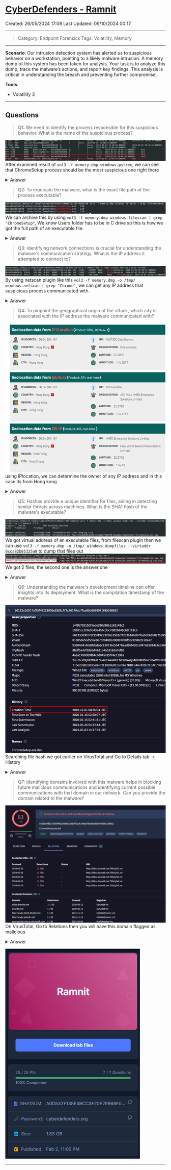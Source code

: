 # [CyberDefenders - Ramnit](https://cyberdefenders.org/blueteam-ctf-challenges/ramnit/)
Created: 26/05/2024 17:08
Last Updated: 09/10/2024 00:17
* * *
>Category: Endpoint Forensics
>Tags: Volatility, Memory
* * *
**Scenario**:
Our intrusion detection system has alerted us to suspicious behavior on a workstation, pointing to a likely malware intrusion. A memory dump of this system has been taken for analysis. Your task is to analyze this dump, trace the malware’s actions, and report key findings. This analysis is critical in understanding the breach and preventing further compromise.

**Tools**:
- Volatility 3
* * *
## Questions
> Q1: We need to identify the process responsible for this suspicious behavior. What is the name of the suspicious process?

![d1eff0c30bf2cce7a65b0e2294d1cdae.png](/resources/d1eff0c30bf2cce7a65b0e2294d1cdae.png)
After examined result of `vol3 -f memory.dmp windows.pstree`, we can see that ChromeSetup process should be the most suspicious one right there

<details>
  <summary>Answer</summary>
<pre><code>ChromeSetup.exe</code></pre>
</details>

> Q2: To eradicate the malware, what is the exact file path of the process executable?

![6cc1127e61ea25927051f93ed96b4c50.png](/resources/6cc1127e61ea25927051f93ed96b4c50.png)
We can archive this by using `vol3 -f memory.dmp windows.filescan | grep "ChromeSetup"`, We know Users folder has to be in C drive so this is how we got the full path of an executable file.

<details>
  <summary>Answer</summary>
<pre><code>C:\Users\alex\Downloads\ChromeSetup.exe</code></pre>
</details>

> Q3: Identifying network connections is crucial for understanding the malware's communication strategy. What is the IP address it attempted to connect to?

![cd466f2411f5cb09f7ffd1784091c6a0.png](/resources/cd466f2411f5cb09f7ffd1784091c6a0.png)
By using netscan plugin like this `vol3 -f memory.dmp -o /tmp/ windows.netscan | grep "Chrome"`, we can get any IP address that suspicious process communicated with.

<details>
  <summary>Answer</summary>
<pre><code>58.64.204.181</code></pre>
</details>

> Q4: To pinpoint the geographical origin of the attack, which city is associated with the IP address the malware communicated with?

![aa72e9e0df531f73d01396e499f4ab80.png](/resources/aa72e9e0df531f73d01396e499f4ab80.png)
using IPlocation, we can determine the owner of any IP address and in this case its from Hong kong

<details>
  <summary>Answer</summary>
<pre><code>Hong Kong</code></pre>
</details>

> Q5: Hashes provide a unique identifier for files, aiding in detecting similar threats across machines. What is the SHA1 hash of the malware's executable?

![2675dd2081a41971a001d0c66c8b9342.png](/resources/2675dd2081a41971a001d0c66c8b9342.png)
We got virtual address of an executable files, from filescan plugin then we can use `vol3 -f memory.dmp -o /tmp/ windows.dumpfiles --virtaddr 0xca82b85325a0` to dump that files out
![a0b44fb1b740a6b38bb4ae48926ae70f.png](/resources/a0b44fb1b740a6b38bb4ae48926ae70f.png)
We got 2 files, the second one is the answer one

<details>
  <summary>Answer</summary>
<pre><code>b9921cc2bfe3b43e457cdbc7d82b849c66f119cb</code></pre>
</details>

> Q6: Understanding the malware's development timeline can offer insights into its deployment. What is the compilation timestamp of the malware?

![7549cb9eb3592464e8b4086abb95af4d.png](/resources/7549cb9eb3592464e8b4086abb95af4d.png)
Searching file hash we got earlier on VirusTotal and Go to Details tab -> History 

<details>
  <summary>Answer</summary>
<pre><code>2019-12-01 08:36:04</code></pre>
</details>

> Q7: Identifying domains involved with this malware helps in blocking future malicious communications and identifying current possible communications with that domain in our network. Can you provide the domain related to the malware?

![d41744550e60178a3c1f6932a0646544.png](/resources/d41744550e60178a3c1f6932a0646544.png)
On VirusTotal, Go to Relations then you will have this domain flagged as malicious

<details>
  <summary>Answer</summary>
<pre><code>dnsnb8.net</code></pre>
</details>

![cf05094107feacddcc2a30bb6098e408.png](/resources/cf05094107feacddcc2a30bb6098e408.png)
* * *